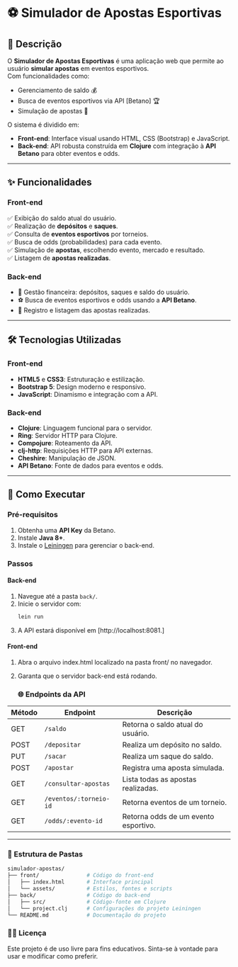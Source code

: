# ⚽ Simulador de Apostas Esportivas  

## 📜 Descrição  
O **Simulador de Apostas Esportivas** é uma aplicação web que permite ao usuário **simular apostas** em eventos esportivos.  
Com funcionalidades como:  
- Gerenciamento de saldo 💰  
- Busca de eventos esportivos via API [Betano] 🏆  
- Simulação de apostas 🎰  

O sistema é dividido em:  
- **Front-end**: Interface visual usando HTML, CSS (Bootstrap) e JavaScript.  
- **Back-end**: API robusta construída em **Clojure** com integração à **API Betano** para obter eventos e odds.  

---  

## ✨ Funcionalidades  

### **Front-end**  
✅ Exibição do saldo atual do usuário.  
✅ Realização de **depósitos** e **saques**.  
✅ Consulta de **eventos esportivos** por torneios.  
✅ Busca de odds (probabilidades) para cada evento.  
✅ Simulação de **apostas**, escolhendo evento, mercado e resultado.  
✅ Listagem de **apostas realizadas**.  

### **Back-end**  
- 🔧 Gestão financeira: depósitos, saques e saldo do usuário.  
- ⚽ Busca de eventos esportivos e odds usando a **API Betano**.  
- 📄 Registro e listagem das apostas realizadas.  

---  

## 🛠️ Tecnologias Utilizadas  

### **Front-end**  
- **HTML5** e **CSS3**: Estruturação e estilização.  
- **Bootstrap 5**: Design moderno e responsivo.  
- **JavaScript**: Dinamismo e integração com a API.  

### **Back-end**  
- **Clojure**: Linguagem funcional para o servidor.  
- **Ring**: Servidor HTTP para Clojure.  
- **Compojure**: Roteamento da API.  
- **clj-http**: Requisições HTTP para API externas.  
- **Cheshire**: Manipulação de JSON.  
- **API Betano**: Fonte de dados para eventos e odds.  

---  

## 🚀 Como Executar  

### **Pré-requisitos**  
1. Obtenha uma **API Key** da Betano.  
2. Instale **Java 8+**.  
3. Instale o [Leiningen](https://leiningen.org/) para gerenciar o back-end.  

### **Passos**  

#### **Back-end**  
1. Navegue até a pasta `back/`.  
2. Inicie o servidor com:  
   ```bash
   lein run
3. A API estará disponível em [http://localhost:8081.]

#### **Front-end**
1. Abra o arquivo index.html localizado na pasta front/ no navegador.
2. Garanta que o servidor back-end está rodando.

   ### **🌐 Endpoints da API**

| **Método** | **Endpoint**              | **Descrição**                            |
|------------|---------------------------|------------------------------------------|
| GET        | `/saldo`                  | Retorna o saldo atual do usuário.        |
| POST       | `/depositar`              | Realiza um depósito no saldo.            |
| PUT        | `/sacar`                  | Realiza um saque do saldo.               |
| POST       | `/apostar`                | Registra uma aposta simulada.            |
| GET        | `/consultar-apostas`      | Lista todas as apostas realizadas.       |
| GET        | `/eventos/:torneio-id`    | Retorna eventos de um torneio.           |
| GET        | `/odds/:evento-id`        | Retorna odds de um evento esportivo.     |

---

### **📂 Estrutura de Pastas**

```bash
simulador-apostas/  
├── front/               # Código do front-end  
│   ├── index.html       # Interface principal  
│   └── assets/          # Estilos, fontes e scripts  
├── back/                # Código do back-end  
│   ├── src/             # Código-fonte em Clojure  
│   └── project.clj      # Configurações do projeto Leiningen  
└── README.md            # Documentação do projeto
```

### **📂📄 Licença**
Este projeto é de uso livre para fins educativos.
Sinta-se à vontade para usar e modificar como preferir.
